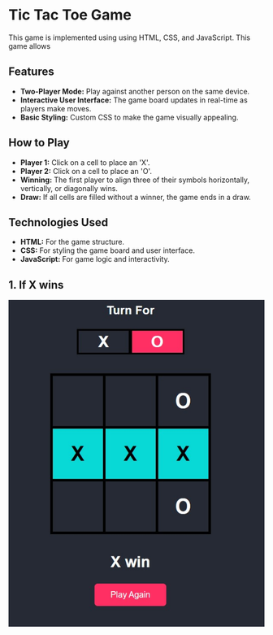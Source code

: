 # Tic Tac Toe Game
This game is implemented using using HTML, CSS, and JavaScript. This game allows 
## Features
- **Two-Player Mode:** Play against another person on the same device.
- **Interactive User Interface:** The game board updates in real-time as players make moves.
- **Basic Styling:** Custom CSS to make the game visually appealing.
## How to Play
- **Player 1:** Click on a cell to place an 'X'. 
- **Player 2:** Click on a cell to place an 'O'.
- **Winning:** The first player to align three of their symbols horizontally, vertically, or diagonally wins.
- **Draw:** If all cells are filled without a winner, the game ends in a draw.
## Technologies Used
- **HTML:** For the game structure.
- **CSS:** For styling the game board and user interface.
- **JavaScript:** For game logic and interactivity.
## 1. If X wins
<div id="header" align="center">
  <img src="https://github.com/KeerthiReddyGudibandi/Tic_Tac_Toe/blob/main/X%20wins.jpg?raw=true" width="600"/>
</div>

